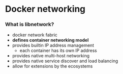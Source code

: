 # Docker networking

### What is libnetwork?
- docker network fabric
- **defines container networking model**
- provides builtin IP address management
	- each container has its own IP address
- provides native multi-host networking
- provides native service discover and load balancing
- allow for extensions by the ecosystems